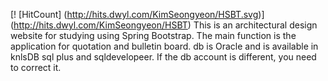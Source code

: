 [! [HitCount] (http://hits.dwyl.com/KimSeongyeon/HSBT.svg)] (http://hits.dwyl.com/KimSeongyeon/HSBT)
This is an architectural design website for studying using Spring Bootstrap.
The main function is the application for quotation and bulletin board.
db is Oracle and is available in knlsDB sql plus and sqldevelopeer.
If the db account is different, you need to correct it.
